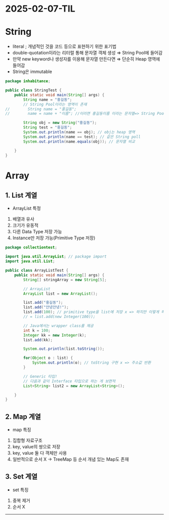 # 2025-02-07-TIL
# String

- literal ; 개념적인 것을 코드 등으로 표현하기 위한 표기법
- double-quotation이라는 리터럴 통해 문자열 객체 생성 ⇒ String Pool에 들어감
- 만약 new keyword나 생성자를 이용해 문자열 만든다면 ⇒ 단순히 Heap 영역에 들어감
- String은 immutable

```java
package inhabitance;

public class StringTest {
    public static void main(String[] args) {
        String name = "홍길동";
        // String Pool이라는 영역이 존재
//        String name = "홍길동";
//        name = name + "이름"; //이러면 홍길동이름 이라는 문자열=> String Pool에 새롭게 객체 만듦

        String obj = new String("홍길동");
        String test = "홍길동";
        System.out.println(name == obj); // obj는 heap 영역
        System.out.println(name == test); // 같은 String poll
        System.out.println(name.equals(obj)); // 문자열 비교

    }
}

```

# Array

## 1. List 계열

- ArrayList 특정
1. 배열과 유사
2. 크기가 유동적
3. 다른 Data Type 저장 가능
4. Instance만 저장 가능(Primitive Type 저장)

```java
package collectiontest;

import java.util.ArrayList; // package import
import java.util.List;

public class ArrayListTest {
    public static void main(String[] args) {
        String[] stringArray = new String[5];

        // ArrayList
        ArrayList list = new ArrayList();

        list.add("홍길동");
        list.add("안녕안녕!");
        list.add(100); // primitive type을 list에 저장 x => 하지만 이렇게 하더라도 auto boxing이 이루어짐
        // = list.add(new Integer(100));

        // Java에서는 wrapper class를 제공
        int k = 100;
        Integer kk = new Integer(k);
        list.add(kk);

        System.out.println(list.toString());

        for(Object o : list) {
            System.out.println(o); // toString 구현 x => 주소값 반환
        }

        // Generic 타입!
        // 다음과 같이 Interface 타입으로 하는 게 보편적
        List<String> list2 = new ArrayList<String>();

    }
}

```

## 2. Map 계열

- map 특징
1. 집합형 자료구조
2. key, value의 쌍으로 저장
3. key, value 둘 다 객체만 사용
4. 일반적으로 순서 X → TreeMap 등 순서 개념 있는 Map도 존재

## 3. Set 계열

- set 특징
1. 중복 제거
2. 순서 X

---
